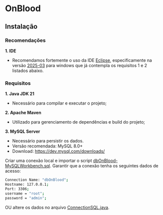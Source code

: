 # OnBlood



## Instalação

### Recomendações
**1. IDE**
- Recomendamos fortemente o uso da IDE [Eclipse](https://www.eclipse.org/downloads/packages/), especificamente na versão [2025-03](https://www.eclipse.org/downloads/download.php?file=/oomph/epp/2025-03/R/eclipse-inst-jre-win64.exe) para windows que já contempla os requisitos 1 e 2 listados abaixo.

### Requisitos
**1. Java JDK 21**
- Necessário para compilar e executar o projeto;


**2. Apache Maven**
- Utilizado para gerenciamento de dependências e build do projeto;


**3. MySQL Server**
- Necessário para persistir os dados.
- Versão recomendada: MySQL 8.0+
- Download: https://dev.mysql.com/downloads/

Criar uma conexão local e importar o script [dbOnBlood-MySQLWorkbench.sql](./OnBlood/src/Connection/dbOnBlood-MySQLWorkbench.sql).
Garantir que a conexão tenha os seguintes dados de acesso:

```bash
Connection Name: "dbOnBlood";
Hostname: 127.0.0.1;
Port: 3306;
username = "root";
password = "admin";
```

OU altere os dados no arquivo [ConnectionSQL.java](./OnBlood/src/Connection/ConnectionSQL.java).
